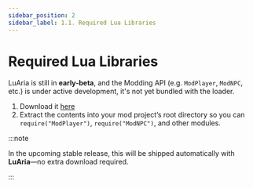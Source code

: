 ```yaml
---
sidebar_position: 2
sidebar_label: 1.1. Required Lua Libraries
---
```


# Required Lua Libraries
LuAria is still in **early-beta**, and the Modding API (e.g. `ModPlayer`, `ModNPC`, etc.) is under active development, it's not yet bundled with the loader.

1. Download it [here](/)
2. Extract the contents into your mod project’s root directory so you can `require("ModPlayer")`, `require("ModNPC")`, and other modules.

:::note

In the upcoming stable release, this will be shipped automatically with **LuAria**—no extra download required.

:::